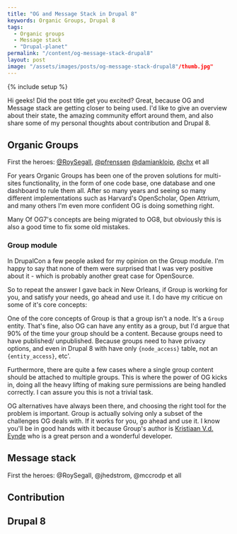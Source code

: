 ```yaml
---
title: "OG and Message Stack in Drupal 8"
keywords: Organic Groups, Drupal 8
tags:
  - Organic groups
  - Message stack
  - "Drupal-planet"
permalink: "/content/og-message-stack-drupal8"
layout: post
image: "/assets/images/posts/og-message-stack-drupal8"/thumb.jpg"
---
```


{% include setup %}

Hi geeks! Did the post title get you excited? Great, because OG and Message stack are
getting closer to being used. I'd like to give an overview about their state, the amazing
community effort around them, and also share some of my personal thoughts about contribution
and Drupal 8.

<!-- more -->

## Organic Groups

First the heroes: [@RoySegall](https://www.drupal.org/u/RoySegall), [@pfrenssen](https://www.drupal.org/u/pfrenssen) [@damiankloip](https://www.drupal.org/u/damiankloip), [@chx](https://www.drupal.org/u/chx) et all

For years Organic Groups has been one of the proven solutions for multi-sites functionality,
in the form of one code base, one database and one dashboard to rule them all.
After so many years and seeing so many different implementations such as Harvard's OpenScholar, Open Attrium, and many others I'm even more confident OG is doing something right.

Many Of OG7's concepts are being migrated to OG8, but obviously this is also a good time to fix some
old mistakes.

### Group module

In DrupalCon a few people asked for my opinion on the Group module. I'm happy to say that none of them
were surprised that I was very positive about it - which is probably another great case for OpenSource.

 So to repeat the answer I gave back in New Orleans, if Group is working for you,
and satisfy your needs, go ahead and use it. I do have my criticue on some of it's core concepts:

One of the core concepts of Group is that a group isn't a node. It's a `Group` entity. That's fine, also OG
can have any entity as a group, but I'd argue that 90% of the time your group should be a content.
Because groups need to have published/ unpublished. Because groups need to have privacy options, and
even in Drupal 8 with have only `{node_access}` table, not an `{entity_access}`, etc'.

Furthermore, there are quite a few cases where a single group content should be attached to multiple groups. This is where the power of OG kicks in, doing all the heavy lifting of making sure permissions
are being handled correctly. I can assure you this is not a trivial task.

OG alternatives have always been there, and choosing the right tool
for the problem is important. Group is actually solving only a subset of the challenges OG deals with. If it works for you, go ahead and use it. I know you'll be in good hands with it because Group's author is [Kristiaan V.d. Eynde](https://twitter.com/magentix) who is a great person and
a wonderful developer.


## Message stack

First the heroes: @RoySegall, @jhedstrom, @mccrodp et all


## Contribution

## Drupal 8
